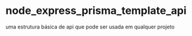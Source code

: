 # node_express_prisma_template_api
uma estrutura básica de api que pode ser usada em qualquer projeto
